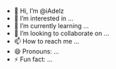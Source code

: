 - 👋 Hi, I’m @iAdelz
- 👀 I’m interested in ...
- 🌱 I’m currently learning ...
- 💞️ I’m looking to collaborate on ...
- 📫 How to reach me ...
- 😄 Pronouns: ...
- ⚡ Fun fact: ...

<!---
iAdelz/iAdelz is a ✨ special ✨ repository because its `README.md` (this file) appears on your GitHub profile.
You can click the Preview link to take a look at your changes.
--->

